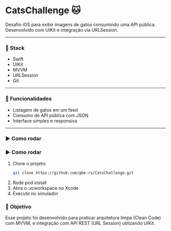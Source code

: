 # CatsChallenge 🐱

Desafio iOS para exibir imagens de gatos consumindo uma API pública. Desenvolvido com UIKit e integração via URLSession.

---

### 🧰 Stack

- Swift
- UIKit
- MVVM
- URLSession
- Git

---

### 📌 Funcionalidades

- Listagem de gatos em um feed
- Consumo de API pública com JSON
- Interface simples e responsiva

---

### ▶️ Como rodar

### ▶️ Como rodar

1. Clone o projeto:
   ```bash
   git clone https://github.com/gbe-rs/CatsChallenge.git

2.	Rode pod install
3.	Abra o .xcworkspace no Xcode
4.	Execute no simulador

### 📌 Objetivo

Esse projeto foi desenvolvido para praticar arquitetura limpa (Clean Code) com MVVM, e integração com API REST (URL Session) utilizando UIKit.
